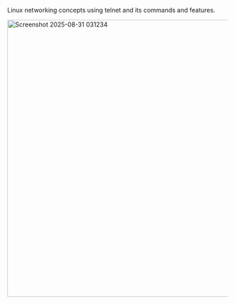 Linux networking concepts using telnet and its commands and features.

<img width="984" height="634" alt="Screenshot 2025-08-31 031234" src="https://github.com/user-attachments/assets/8966f71e-44d0-46dc-9ddf-206277dc054e" />
